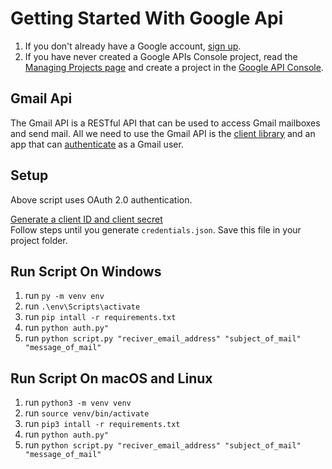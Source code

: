 # Getting Started With Google Api
1.  If you don't already have a Google account, [sign up](https://www.google.com/accounts).
2.  If you have never created a Google APIs Console project, read the [Managing Projects page](http://developers.google.com/console/help/managing-projects) and create a project in the [Google API Console](https://console.developers.google.com/).

## Gmail Api
The Gmail API is a RESTful API that can be used to access Gmail mailboxes and send mail. 
All we need to use the Gmail API is the [client library](https://developers.google.com/gmail/api/downloads#python) and an app that can [authenticate](https://developers.google.com/gmail/api/auth/about-auth) as a Gmail user.

## Setup
Above script uses OAuth 2.0 authentication.

[Generate a client ID and client secret](https://developers.google.com/gmail/api/quickstart/python)  
Follow steps until you generate `credentials.json`. Save this file in your project folder.

## Run Script On Windows
1. run `py -m venv env`
2. run `.\env\Scripts\activate`
3. run `pip intall -r requirements.txt`
4. run `python auth.py"`
5. run `python script.py "reciver_email_address" "subject_of_mail" "message_of_mail" `

## Run Script On macOS and Linux
1. run `python3 -m venv venv`
2. run `source venv/bin/activate`
3. run `pip3 intall -r requirements.txt`
4. run `python auth.py"`
5. run `python script.py "reciver_email_address" "subject_of_mail" "message_of_mail" `